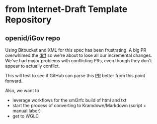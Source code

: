 # from Internet-Draft Template Repository

## openid/iGov repo
Using Bitbucket and XML for this spec has been frustrating.
A big PR overwhlmed the [diff](https://bitbucket.org/openid/igov/diff/openid-igov-oauth2-1_0.xml?diff2=8be241f6972540a55d8fe68d4fff0f7428386fd8) so we're about to lose all our incremental changes. 
We've had major problems with conflicting PRs, even though they don't appear to actually conflict.

This will test to see if GitHub can parse this [PR](https://bitbucket.org/openid/igov/pull-requests/45) better from this point forward.

Also, we want to 
- leverage workflows for the xml2rfc build of html and txt
- start the process of converting to Kramdown/Markdown (script + manual labor)
- get to WGLC
